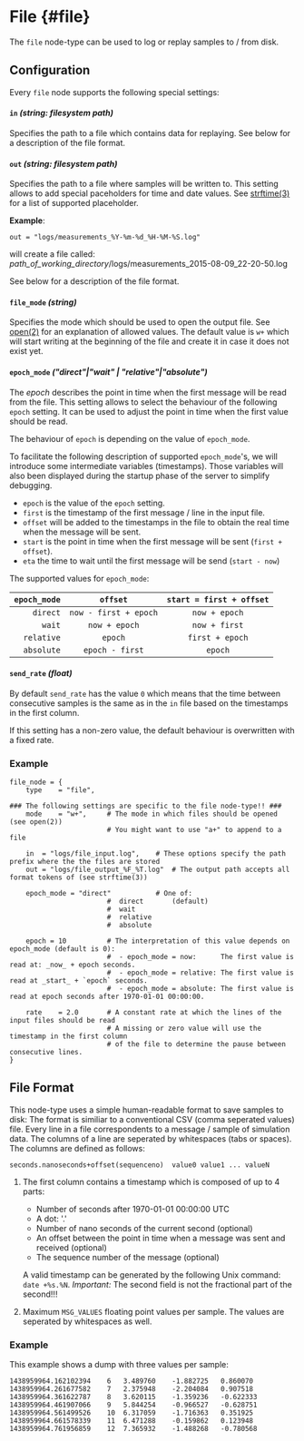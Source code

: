 # File {#file}

The `file` node-type can be used to log or replay samples to / from disk.

## Configuration

Every `file` node supports the following special settings:

#### `in` *(string: filesystem path)*

Specifies the path to a file which contains data for replaying.
See below for a description of the file format.

#### `out` *(string: filesystem path)*

Specifies the path to a file where samples will be written to.
This setting allows to add special paceholders for time and date values.
See [strftime(3)](http://man7.org/linux/man-pages/man3/strftime.3.html) for a list of supported placeholder.

**Example**:

    out = "logs/measurements_%Y-%m-%d_%H-%M-%S.log"

will create a file called: *path_of_working_directory*/logs/measurements_2015-08-09_22-20-50.log

See below for a description of the file format.

#### `file_mode` *(string)*

Specifies the mode which should be used to open the output file.
See [open(2)](http://man7.org/linux/man-pages/man2/open.2.html) for an explanation of allowed values.
The default value is `w+` which will start writing at the beginning of the file and create it in case it does not exist yet.

#### `epoch_mode` *("direct"|"wait" | "relative"|"absolute")*

The *epoch* describes the point in time when the first message will be read from the file.
This setting allows to select the behaviour of the following `epoch` setting.
It can be used to adjust the point in time when the first value should be read.

The behaviour of `epoch` is depending on the value of `epoch_mode`.

To facilitate the following description of supported `epoch_mode`'s, we will introduce some intermediate variables (timestamps).
Those variables will also been displayed during the startup phase of the server to simplify debugging.

- `epoch` is the value of the `epoch` setting.
- `first` is the timestamp of the first message / line in the input file.
- `offset` will be added to the timestamps in the file to obtain the real time when the message will be sent.
- `start` is the point in time when the first message will be sent (`first + offset`).
- `eta` the time to wait until the first message will be send (`start - now`)

The supported values for `epoch_mode`:
 
 | `epoch_mode` | `offset`              | `start = first + offset` |
 | -----------: | :-------------------: | :----------------------: |
 | `direct`     | `now - first + epoch` | `now + epoch`            |
 | `wait`       | `now + epoch`         | `now + first`            | 
 | `relative`   | `epoch`               | `first + epoch`          |
 | `absolute`   | `epoch - first`       | `epoch`                  |

#### `send_rate` *(float)*

By default `send_rate` has the value `0` which means that the time between consecutive samples is the same as in the `in` file based on the timestamps in the first column. 

If this setting has a non-zero value, the default behaviour is overwritten with a fixed rate.

### Example

	file_node = {
		type	= "file",
		
	### The following settings are specific to the file node-type!! ###
		mode	= "w+",		# The mode in which files should be opened (see open(2))
							# You might want to use "a+" to append to a file
		
		in	= "logs/file_input.log",	# These options specify the path prefix where the the files are stored
		out	= "logs/file_output_%F_%T.log"	# The output path accepts all format tokens of (see strftime(3))

		epoch_mode = "direct"			# One of:
							#  direct		(default)
							#  wait
							#  relative
							#  absolute

		epoch = 10			# The interpretation of this value depends on epoch_mode (default is 0):
							#  - epoch_mode = now:      The first value is read at: _now_ + epoch seconds.
							#  - epoch_mode = relative: The first value is read at _start_ + `epoch` seconds.
							#  - epoch_mode = absolute: The first value is read at epoch seconds after 1970-01-01 00:00:00.
		
		rate	= 2.0		# A constant rate at which the lines of the input files should be read
							# A missing or zero value will use the timestamp in the first column
							# of the file to determine the pause between consecutive lines.
	}

## File Format

This node-type uses a simple human-readable format to save samples to disk:
The format is similiar to a conventional CSV (comma seperated values) file.
Every line in a file correspondents to a message / sample of simulation data.
The columns of a line are seperated by whitespaces (tabs or spaces).
The columns are defined as follows:

    seconds.nanoseconds+offset(sequenceno)	value0 value1 ... valueN

 1. The first column contains a timestamp which is composed of up to 4 parts:
     - Number of seconds after 1970-01-01 00:00:00 UTC
     - A dot: '.'
     - Number of nano seconds of the current second (optional)
     - An offset between the point in time when a message was sent and received (optional)
     - The sequence number of the message (optional)
     
     A valid timestamp can be generated by the following Unix command: `date +%s.%N`.
     *Important:* The second field is not the fractional part of the second!!!

 2. Maximum `MSG_VALUES` floating point values per sample. The values are seperated by whitespaces as well.

### Example

This example shows a dump with three values per sample:

    1438959964.162102394	6	3.489760	-1.882725	0.860070
    1438959964.261677582	7	2.375948	-2.204084	0.907518
    1438959964.361622787	8	3.620115	-1.359236	-0.622333
    1438959964.461907066	9	5.844254	-0.966527	-0.628751
    1438959964.561499526	10	6.317059	-1.716363	0.351925
    1438959964.661578339	11	6.471288	-0.159862	0.123948
    1438959964.761956859	12	7.365932	-1.488268	-0.780568
